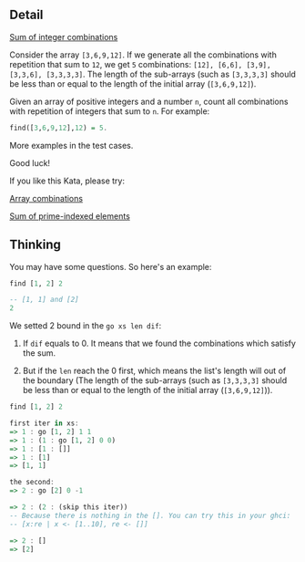 ## Detail

[Sum of integer combinations](https://www.codewars.com/kata/sum-of-integer-combinations/train/haskell)

Consider the array `[3,6,9,12]`. If we generate all the combinations with repetition that sum to `12`, we get `5` combinations: `[12], [6,6], [3,9], [3,3,6], [3,3,3,3]`. The length of the sub-arrays (such as `[3,3,3,3]` should be less than or equal to the length of the initial array (`[3,6,9,12]`). 

Given an array of positive integers and a number `n`, count all combinations with repetition of integers that sum to `n`. For example: 

```haskell
find([3,6,9,12],12) = 5.
```

More examples in the test cases. 

Good luck!

If you like this Kata, please try:

[Array combinations](https://www.codewars.com/kata/59e66e48fc3c499ec5000103)

[Sum of prime-indexed elements](https://www.codewars.com/kata/59f38b033640ce9fc700015b)

## Thinking

You may have some questions. So here's an example:

```haskell
find [1, 2] 2

-- [1, 1] and [2]
2
```

We setted 2 bound in the `go xs len dif`:

1. If `dif` equals to 0. It means that we found the combinations which satisfy the sum.

2. But if the `len` reach the 0 first, which means the list's length will out of the boundary (The length of the sub-arrays (such as `[3,3,3,3]` should be less than or equal to the length of the initial array (`[3,6,9,12]`)).

```haskell
find [1, 2] 2

first iter in xs:
=> 1 : go [1, 2] 1 1
=> 1 : (1 : go [1, 2] 0 0)
=> 1 : [1 : []]
=> 1 : [1]
=> [1, 1]

the second:
=> 2 : go [2] 0 -1

=> 2 : (2 : (skip this iter)) 
-- Because there is nothing in the []. You can try this in your ghci:
-- [x:re | x <- [1..10], re <- []]

=> 2 : []
=> [2]
```